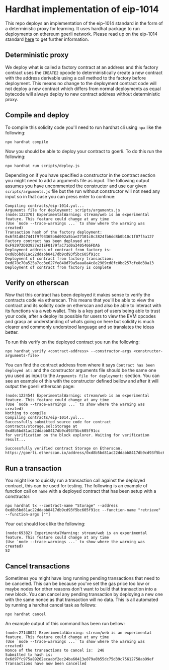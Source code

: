 # Hardhat implementation of eip-1014

This repo deploys an implementation of the eip-1014 standard in the form of a deterministic proxy for learning. It uses hardhat package to run deployments on ethereum goerli network. Please read up on the eip-1014 standard [here](https://eips.ethereum.org/EIPS/eip-1014) to get further information.

## Deterministic proxy

We deploy what is called a factory contract at an address and this factory contract uses the `CREATE2` opcode to deterministically create a new contract with the address derivable using a call method to the factory before deployment. This means no change to the deployment contract code will not deploy a new contract which differs from normal deployments as equal bytecode will always deploy to new contract address without deterministic proxy.

## Compile and deploy

To compile this solidity code you'll need to run hardhat cli using `npx` like the following:

```
npx hardhat compile
```

Now you should be able to deploy your contract to goerli. To do this run the following:

```
npx hardhat run scripts/deploy.js
```

Depending on if you have specified a constructor in the contract section you might need to add a arguments file as input. The following output assumes you have uncommented the constructor and use our given `scripts/arguments.js` file but the run without constructor will not need any input so in that case you can press enter to continue:

```
Compiling contracts/eip-1014.yul...
Arguments file for deployment: scripts/arguments.js
(node:122370) ExperimentalWarning: stream/web is an experimental feature. This feature could change at any time
(Use `node --trace-warnings ...` to show where the warning was created)
Transaction hash of the factory deployment:  0x6f81d847441f9f93365b6d002a5bae27101c0c3824fb6dd8b0b10c1f07f5a127
Factory contract has been deployed at:  0xF92972D03927e31EF0179faC71d0a3405466FDA6
Deployment address of contract from factory is:  0xd8b5bd81ac22ddabb8417db9cd93f5bc605f91cc
Deployment of contract from factory transaction:  0xd878c70a525a7cc3e627fe848d79a5aaa8a4c8e2909cd8fc0bd257cfe8d38a13
Deployment of contract from factory is complete
```

## Verify on etherscan

Now that this contract has been deployed it makes sense to verify the contracts code via etherscan. This means that you'll be able to view the contract and its solidity code on etherscan and also be able to interact with its functions via a web wallet. This is a key part of users being able to trust your code, after a deploy its possible for users to view the EVM opcodes and grasp an understanding of whats going on here but solidity is much clearer and commonly understood language and so translates the ideas better.

To run this verify on the deployed contract you run the following:

```
npx hardhat verify <contract-address> --constructor-args <constructor-arguments-file>
```

You can find the contract address from where it says `Contract has been deployed at:` and the constructor arguments file should be the same one you used as input to the `Arguments file for deployment:` section. You can see an example of this with the constructor defined bellow and after it will output the goerli etherscan page:

```
(node:122454) ExperimentalWarning: stream/web is an experimental feature. This feature could change at any time
(Use `node --trace-warnings ...` to show where the warning was created)
Nothing to compile
Compiling contracts/eip-1014.yul...
Successfully submitted source code for contract
contracts/storage.sol:Storage at 0xd8b5bd81ac22ddabb8417db9cd93f5bc605f91cc
for verification on the block explorer. Waiting for verification result...

Successfully verified contract Storage on Etherscan.
https://goerli.etherscan.io/address/0xd8b5bd81ac22ddabb8417db9cd93f5bc605f91cc#code
```

## Run a transaction

You might like to quickly run a transaction call against the deployed contract, this can be used for testing. The following is an example of function call on `name` with a deployed contract that has been setup with a constructor:

```
npx hardhat tx --contract-name "Storage" --address 0xd8b5bd81ac22ddabb8417db9cd93f5bc605f91cc --function-name "retrieve" --function-args [""]
```

Your out should look like the following:

```
(node:69382) ExperimentalWarning: stream/web is an experimental feature. This feature could change at any time
(Use `node --trace-warnings ...` to show where the warning was created)
52
```


## Cancel transactions

Sometimes you might have long running pending transactions that need to be canceled. This can be because you've set the gas price too low or maybe nodes for other reasons don't want to build that transaction into a new block. You can cancel any pending transaction by deploying a new one with the same nonce as that transaction will no data. This is all automated by running a hardhat cancel task as follows:

```
npx hardhat cancel
```

An example output of this command has been run bellow:

```
(node:2714002) ExperimentalWarning: stream/web is an experimental feature. This feature could change at any time
(Use `node --trace-warnings ...` to show where the warning was created)
Nonce of the transactions to cancel is:  248
Submitted tx hash is:  0x6d97fc975a89262ecaabf2ec24ba60413e079a0b55dc75d39c75612758ab99ef
Transactions have now been cancelled
```

